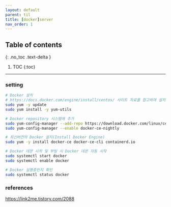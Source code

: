 ---layout: defaultparent: tiltitle: [docker]servernav_order: 1---## Table of contents{: .no_toc .text-delta }1. TOC{:toc}---### setting
```bash
# Docker 설치
# https://docs.docker.com/engine/install/centos/ 사이트 자료를 참고하여 설치한다.
sudo yum -y update
sudo yum install -y yum-utils

# Docker repository 시스템에 추가
sudo yum-config-manager --add-repo https://download.docker.com/linux/centos/docker-ce.repo
sudo yum-config-manager --enable docker-ce-nightly

# 최신버전의 Docker 설치(Install Docker Engine)
sudo yum -y install docker-ce docker-ce-cli containerd.io

# Docker 데몬 시작 및 부팅 시 Docker 데몬 자동 시작
sudo systemctl start docker
sudo systemctl enable docker

# Docker 실행중인지 확인
sudo systemctl status docker

```

### references
https://link2me.tistory.com/2088